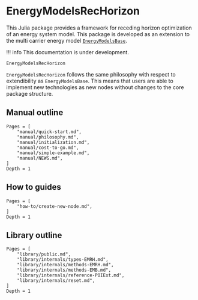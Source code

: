 # EnergyModelsRecHorizon

This Julia package provides a framework for receding horizon optimization of an energy system model.
This package is developed as an extension to the multi carrier energy model [`EnergyModelsBase`](https://github.com/EnergyModelsX/EnergyModelsBase.jl).

!!! info
    This documentation is under development.

```@docs
EnergyModelsRecHorizon
```

`EnergyModelsRecHorizon` follows the same philosophy with respect to extendibility as `EnergyModelsBase`.
This means that users are able to implement new technologies as new nodes without changes to the core package structure.

## Manual outline

```@contents
Pages = [
    "manual/quick-start.md",
    "manual/philosophy.md",
    "manual/initialization.md",
    "manual/cost-to-go.md",
    "manual/simple-example.md",
    "manual/NEWS.md",
]
Depth = 1
```

## How to guides

```@contents
Pages = [
    "how-to/create-new-node.md",
]
Depth = 1
```

## Library outline

```@contents
Pages = [
    "library/public.md",
    "library/internals/types-EMRH.md",
    "library/internals/methods-EMRH.md",
    "library/internals/methods-EMB.md",
    "library/internals/reference-POIExt.md",
    "library/internals/reset.md",
]
Depth = 1
```

